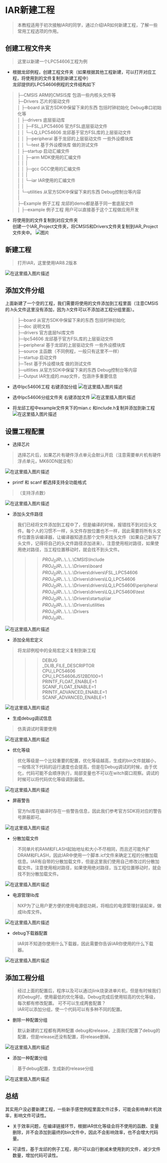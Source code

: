 # IAR新建工程
>本教程适用于初次接触IAR的同学，通过介绍IAR如何新建工程，了解一些常用工程选项的作用。
## 创建工程文件夹
>这里以新建一个LPC54606工程为例

* 根据龙邱例程，创建工程文件夹（如果根据其他工程新建，可以打开对应工程，将使用到的文件复制到新建工程中）  
龙邱提供的LPC54606例程的文件结构如下
>├─CMSIS                          ARM的CMSIS库 包涵一些内核头文件等  
>├─Drivers                        芯片的驱动文件   
>│  ├─board                       从官方SDK中保留下来的东西  包括时钟初始化   Debug串口初始化等  
>│  ├─drivers                     底层驱动库   
>│  │  ├─FSL_LPC54606             官方FSL底层驱动文件  
>│  │  └─LQ_LPC54606              龙邱基于官方FSL库的上层驱动文件   
>│  │      ├─peripheral           基于龙邱的上层驱动文件 一些外设模块库   
>│  │      └─test                 基于外设模块库 做的测试文件  
>│  ├─startup                     启动汇编文件  
>│  │  ├─arm                      MDK使用的汇编文件  
>│  │  │        
>│  │  ├─gcc                      GCC使用的汇编文件  
>│  │  │         
>│  │  └─iar                      IAR使用的汇编文件  
>│  │            
>│  └─utilities                   从官方SDK中保留下来的东西  Debug控制台等内容  
>│            
>├─Example                        例子工程  龙邱的demo都是基于同一套底层文件  
>│  ├─example                     例子工程  用户可以直接基于这个工程做应用开发   


* 将使用到的文件复制到对应文件夹  
创建一个IAR_Project文件夹，将CMSIS和Drivers文件夹复制到IAR_Project文件夹中。
![图片](https://github.com/LQ-005/ALL/blob/master/IAR%E7%AE%80%E6%98%93%E6%95%99%E7%A8%8B/picture/new_project/1%E6%96%87%E4%BB%B6%E5%A4%B9.gif)


## 新建工程  
>打开IAR，这里使用IAR8.2版本

![在这里插入图片描述](https://img-blog.csdnimg.cn/20191218151231174.gif)

## 添加文件分组
上面新建了一个空的工程，我们需要将使用的文件添加到工程里面（注意CMSIS的.h头文件这里没有添加，因为.h文件可以不添加进工程分组里面）。
>├─board                          从官方SDK中保留下来的东西  包括时钟初始化  
>├─doc                            说明文档  
>├─drivers                        官方底层fsl库文件  
>├─lpc54606                       龙邱基于官方FSL库的上层驱动文件   
>├─peripheral                     基于龙邱的上层驱动文件 一些外设模块库   
>├─source                         主函数（不同例程，一般只有这里不一样）   
>├─startup                        启动文件  
>├─Test                           基于外设模块库 做的测试文件     
>├─uitlities                      从官方SDK中保留下来的东西  Debug控制台等内容   
>├─Output                         IAR生成的.map文件，包涵许多重要信息  

* 选中lpc54606工程 右键添加分组
![在这里插入图片描述](https://img-blog.csdnimg.cn/20191218150820543.gif)

* 选中lpc54606分组文件夹 右键添加文件
![在这里插入图片描述](https://img-blog.csdnimg.cn/20191218151239194.gif)

* 将龙邱工程中example文件夹下的mian.c 和include.h复制并添加到新工程
![在这里插入图片描述](https://img-blog.csdnimg.cn/20191218151248750.gif)

## 设置工程配置
* 选择芯片
>选择芯片后，如果芯片有硬件浮点单元会默认开启（注意需要单片机有硬件浮点单元，MK60DN就没有）

![在这里插入图片描述](https://img-blog.csdnimg.cn/20191218151254726.gif)

* printf 和 scanf 都选择支持全功能格式
>（支持浮点数）

![在这里插入图片描述](https://img-blog.csdnimg.cn/20191218151259560.gif)

* 添加头文件路径  
>我们已经将文件添加到工程中了，但是编译的时候，报错找不到对应头文件。每个人的习惯不一样，头文件存放位置也不一样，因此需要将所有头文件位置告诉编译器，让编译器知道去那个文件夹找头文件（如果自己新写了头文件，记得将自己的头文件路径添加进来）。注意使用相对路径，如果使用绝对路径，当工程位置移动时，就会找不到头文件。   
>>>$PROJ_DIR$\\..\\..\\..\CMSIS\Include  
>>>$PROJ_DIR$\\..\\..\\..\Drivers\board  
>>>$PROJ_DIR$\\..\\..\\..\Drivers\drivers\FSL_LPC54606  
>>>$PROJ_DIR$\\..\\..\\..\Drivers\drivers\LQ_LPC54606  
>>>$PROJ_DIR$\\..\\..\\..\Drivers\drivers\LQ_LPC54606\peripheral  
>>>$PROJ_DIR$\\..\\..\\..\Drivers\drivers\LQ_LPC54606\test  
>>>$PROJ_DIR$\\..\\..\\..\Drivers\startup\iar  
>>>$PROJ_DIR$\\..\\..\\..\Drivers\utilities  
>>>$PROJ_DIR$\\..\\..\\..\Drivers  
>>>$PROJ_DIR$\\..  

![在这里插入图片描述](https://img-blog.csdnimg.cn/20191218151303886.gif)

* 添加全局宏定义
>将龙邱例程中的全局宏定义复制到新工程
>>>DEBUG  
>>>_DLIB_FILE_DESCRIPTOR  
>>>CPU_LPC54606  
>>>CPU_LPC54606J512BD100=1  
>>>PRINTF_FLOAT_ENABLE=1  
>>>SCANF_FLOAT_ENABLE=1  
>>>PRINTF_ADVANCED_ENABLE=1  
>>>SCANF_ADVANCED_ENABLE=1  

![在这里插入图片描述](https://img-blog.csdnimg.cn/20191218151312876.gif)

* 生成debug调试信息
>仿真调试时需要使用

![在这里插入图片描述](https://img-blog.csdnimg.cn/20191218151309100.gif)

* 优化等级
>优化等级是一个比较重要的配置，优化等级越高，生成的bin文件就越小，一般情况下代码的运行速度也会提高，但是在Debug调试的时候，由于优化，代码可能不会顺序执行，局部变量也不可以在witch窗口观察。调试的时候可以将代码优化等级调到最低。

![在这里插入图片描述](https://img-blog.csdnimg.cn/20191218151316342.gif)

* 屏蔽警告
>官方fsl库在编译时存在一些警告信息，因此我们参考官方SDK将对应的警告号屏蔽即可。

![在这里插入图片描述](https://img-blog.csdnimg.cn/20191218151429720.gif)

* 分散加载文件
>不同单片机RAM和FLASH起始地址和大小不尽相同，而且还可能外扩DRAM和FLASH，因此IAR中使用一个脚本.icf文件来确定工程的分散加载信息。IAR有自带的分散加载文件，但是这里我们使用自己修改过的分散加载文件。注意使用相对路径，如果使用绝对路径，当工程位置移动时，就会找不到分散加载文件。  

![在这里插入图片描述](https://img-blog.csdnimg.cn/20191218151434438.gif)

* 电源管理lib库
>NXP为了让用户更方便的使用电源低功耗，将相应的电源管理封装起来，做成lib库文件。

![在这里插入图片描述](https://img-blog.csdnimg.cn/20191218151447707.gif)

* debug下载器配置
>IAR并不知道你使用什么下载器，因此需要你告诉IAR你使用的什么下载器。   

![在这里插入图片描述](https://img-blog.csdnimg.cn/20191218151454532.gif)

## 添加工程分组
>经过上面的配置后，程序以及可以通过jlink烧录进单片机，但是有时候我们的Debug时，使用最低的优化等级。Debug完成后使用较高的优化等级，每次都有修改配置。 可不可以生成两套配置？  
> IAR可以添加分组，使一个代码可以有多种不同的配置。  
* 删除一种配置分组
>默认新建的工程都有两种配置 debug和release，上面我们配置了debug的配置，但是release还没有配置，将release删掉。

![在这里插入图片描述](https://img-blog.csdnimg.cn/20191218151457421.gif)

* 添加一种配置分组
>基于debug配置，生成新的release分组

![在这里插入图片描述](https://img-blog.csdnimg.cn/20191218151507380.gif)

## 总结

其实用户没必要新建工程，一些新手感觉例程里面文件过多，可能会影响单片机效率，影响文件可读性。   
* 关于效率问题，在编译链接环节，根据IAR优化等级会将不使用的函数、变量删除，并不会添加到最终的bin文件中，因此不会影响效率，也不会增大代码量。 

* 可读性，基于龙邱的例子工程，用户可以自行删减未使用到的文件，减少文件数量，增加代码可读性。
